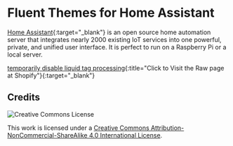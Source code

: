 # Fluent Themes for Home Assistant

[Home Assistant](https://www.home-assistant.io/){:target="\_blank"} is an open source home automation server that integrates nearly 2000 existing IoT services into one powerful, private, and unified user interface. It is perfect to run on a Raspberry Pi or a local server.

[temporarily disable liquid tag processing](https://shopify.github.io/liquid/tags/raw/){:title="Click to Visit the Raw page at Shopify"}{:target="_blank"}


## Credits

![Creative Commons License](https://i.creativecommons.org/l/by-nc-sa/4.0/88x31.png)

This work is licensed under a [Creative Commons Attribution-NonCommercial-ShareAlike 4.0 International License](http://creativecommons.org/licenses/by-nc-sa/4.0/).
